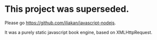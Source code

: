 
# This project was superseded.

Please go https://github.com/iliakan/javascript-nodejs.

It was a purely static javascript book engine, based on XMLHttpRequest.
